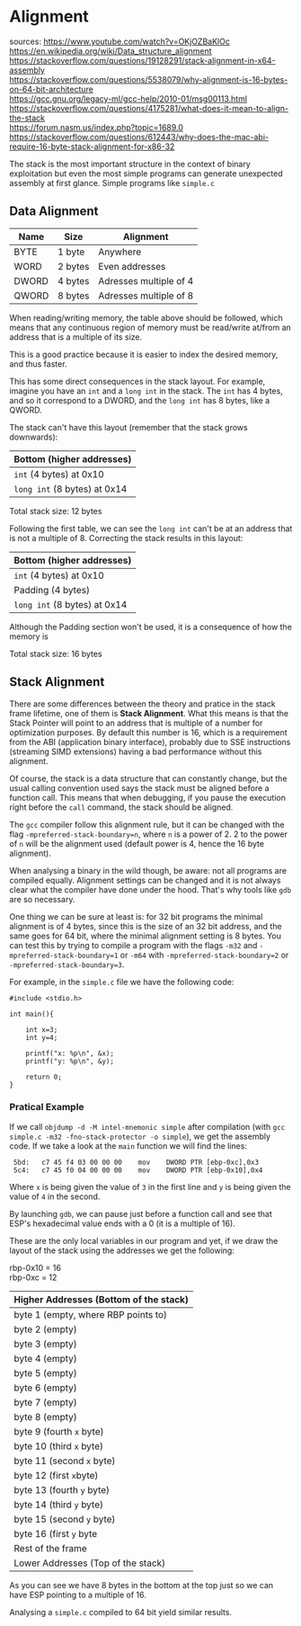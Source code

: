 # Alignment

sources:
https://www.youtube.com/watch?v=OKjOZBaKlOc \
https://en.wikipedia.org/wiki/Data_structure_alignment \
https://stackoverflow.com/questions/19128291/stack-alignment-in-x64-assembly \
https://stackoverflow.com/questions/5538079/why-alignment-is-16-bytes-on-64-bit-architecture \
https://gcc.gnu.org/legacy-ml/gcc-help/2010-01/msg00113.html \
https://stackoverflow.com/questions/4175281/what-does-it-mean-to-align-the-stack \
https://forum.nasm.us/index.php?topic=1689.0 \
https://stackoverflow.com/questions/612443/why-does-the-mac-abi-require-16-byte-stack-alignment-for-x86-32

The stack is the most important structure in the context of binary
exploitation but even the most simple programs can generate
unexpected assembly at first glance. Simple programs like
`simple.c`

## Data Alignment

 Name | Size | Alignment
------|------|-----------
BYTE  | 1 byte | Anywhere
WORD | 2 bytes | Even addresses
DWORD | 4 bytes | Adresses multiple of 4
QWORD | 8 bytes | Adresses multiple of 8

When reading/writing memory, the table above should be followed,
which means that any continuous region of memory must be
read/write at/from an address that is a multiple of its size.

This is a good practice because it is easier to index the
desired memory, and thus faster.

This has some direct consequences in the stack layout. For
example, imagine you have an `int` and a `long int` in the stack.
The `int` has 4 bytes, and so it correspond to a DWORD, and
the `long int` has 8 bytes, like a QWORD.

The stack can't have this layout (remember that the stack
grows downwards):

Bottom (higher addresses) |
------------------------|
`int` (4 bytes) at 0x10 |
`long int` (8 bytes) at 0x14 |

Total stack size: 12 bytes

Following the first table, we can see the `long int` can't be
at an address that is not a multiple of 8. Correcting the 
stack results in this layout:

Bottom (higher addresses) |
------------------------|
`int` (4 bytes) at 0x10 |
Padding (4 bytes) |
`long int` (8 bytes) at 0x14 |

Although the Padding section won't be used, it is a consequence
of how the memory is 

Total stack size: 16 bytes

## Stack Alignment

There are some differences between the theory and pratice in the stack
frame lifetime, one of them is **Stack Alignment**. What this means is
that the Stack Pointer will point to an address that is multiple of a
number for optimization purposes. By default this number is 16,
which is a requirement from the ABI (application binary interface),
probably due to SSE instructions (streaming SIMD extensions) having a
bad performance without this alignment.

Of course, the stack is a data structure that can constantly change,
but the usual calling convention used says the stack must be aligned
before a function call. This means that when debugging, if you pause
the execution right before the `call` command, the stack should be
aligned.

The `gcc` compiler follow this alignment rule, but it can be changed with
the flag `-mpreferred-stack-boundary=n`, where `n` is a power of 2. 2 to
the power of `n` will be the alignment used (default power is 4, hence the
16 byte alignment).

When analysing a binary in the wild though, be aware: not all programs
are compiled equally. Alignment settings can be changed and it is not
always clear what the compiler have done under the hood. That's why
tools like `gdb` are so necessary.

One thing we can be sure at least is: for 32 bit programs the minimal
alignment is of 4 bytes, since this is the size of an 32 bit address,
and the same goes for 64 bit, where the minimal alignment setting is
8 bytes. You can test this by trying to compile a program with the
flags `-m32` and `-mpreferred-stack-boundary=1` or `-m64` with
`-mpreferred-stack-boundary=2` or `-mpreferred-stack-boundary=3`.

For example, in the `simple.c` file we have the following code:

```
#include <stdio.h>

int main(){

	int x=3;
	int y=4;

	printf("x: %p\n", &x);
	printf("y: %p\n", &y);

	return 0;
}
```

### Pratical Example

If we call `objdump -d -M intel-mnemonic simple` after compilation
(with `gcc simple.c -m32 -fno-stack-protector -o simple`), we get
the assembly code. If we take a look at the `main` function we
will find the lines:

```
 5bd:	c7 45 f4 03 00 00 00 	mov    DWORD PTR [ebp-0xc],0x3
 5c4:	c7 45 f0 04 00 00 00 	mov    DWORD PTR [ebp-0x10],0x4
```

Where `x` is being given the value of `3` in the first line and `y` is
being given the value of `4` in the second.

By launching `gdb`, we can pause just before a function call and see
that ESP's hexadecimal value ends with a 0 (it is a multiple of 16).

These are the only local variables in our program and yet, if we draw the
layout of the stack using the addresses we get the following:

rbp-0x10 = 16 \
rbp-0xc = 12

Higher Addresses (Bottom of the stack) |
---------------------------------------|
byte 1 (empty, where RBP points to) |
byte 2 (empty) |
byte 3 (empty) |
byte 4 (empty) |
byte 5 (empty) |
byte 6 (empty) |
byte 7 (empty) |
byte 8 (empty) |
byte 9 (fourth `x` byte) |
byte 10 (third `x` byte) |
byte 11 (second `x` byte) |
byte 12 (first `x`byte) |
byte 13 (fourth `y` byte) |
byte 14 (third `y` byte) |
byte 15 (second `y` byte) |
byte 16 (first `y` byte |
Rest of the frame |
Lower Addresses (Top of the stack) |

As you can see we have 8 bytes in the bottom at the top
just so we can have ESP pointing to a multiple of 16.

Analysing a `simple.c` compiled to 64 bit yield similar
results.
